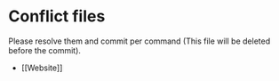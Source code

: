 # Conflict files
Please resolve them and commit per command (This file will be deleted before the commit).
- [[Website]]
